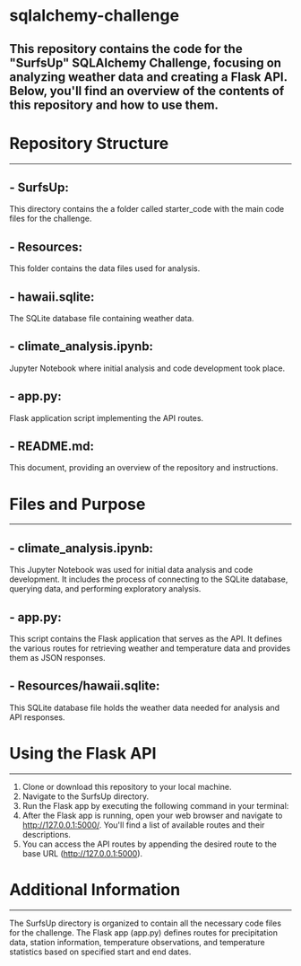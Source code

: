 # sqlalchemy-challenge

## This repository contains the code for the "SurfsUp" SQLAlchemy Challenge, focusing on analyzing weather data and creating a Flask API. Below, you'll find an overview of the contents of this repository and how to use them.

# Repository Structure
 --------------------
## - SurfsUp: 
 This directory contains the a folder called starter_code with the main code files for the challenge.

## - Resources: 
 This folder contains the data files used for analysis.

## - hawaii.sqlite: 
 The SQLite database file containing weather data.

## - climate_analysis.ipynb: 
 Jupyter Notebook where initial analysis and code development took place.

## - app.py: 
 Flask application script implementing the API routes.

## - README.md: 
 This document, providing an overview of the repository and instructions.

# Files and Purpose
 ------------------
## - climate_analysis.ipynb: 
 This Jupyter Notebook was used for initial data analysis and code development. It includes the process of connecting to the SQLite database, querying data, and performing exploratory analysis.

## - app.py: 
 This script contains the Flask application that serves as the API. It defines the various routes for retrieving weather and temperature data and provides them as JSON responses.

## - Resources/hawaii.sqlite: 
 This SQLite database file holds the weather data needed for analysis and API responses.

# Using the Flask API
 -------------------
 1. Clone or download this repository to your local machine.
 2. Navigate to the SurfsUp directory.
 3. Run the Flask app by executing the following command in your terminal:
 4. After the Flask app is running, open your web browser and navigate to http://127.0.0.1:5000/. You'll find a list of available routes and their descriptions.
 5. You can access the API routes by appending the desired route to the base URL (http://127.0.0.1:5000).

# Additional Information
 -----------------------
 The SurfsUp directory is organized to contain all the necessary code files for the challenge. The Flask app (app.py) defines routes for precipitation data, station information, temperature observations, and temperature statistics based on specified start and end dates.
